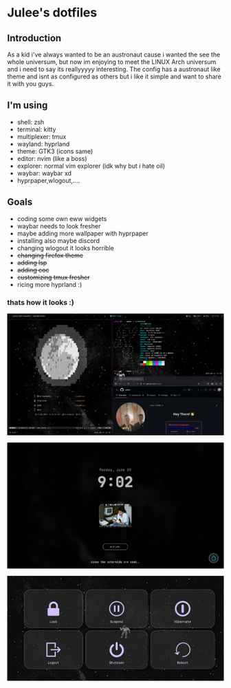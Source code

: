 # Julee's dotfiles

## Introduction

As a kid i've always wanted to be an austronaut cause i wanted the see the whole universum, but now im enjoying to meet the LINUX Arch universum and i need to say its reallyyyyy interesting.
The config has a austronaut like theme and isnt as configured as others but i like it simple and want to share it with you guys.

## I'm using

- shell: zsh
- terminal: kitty
- multiplexer: tmux
- wayland: hyprland
- theme: GTK3 (icons same)
- editor: nvim (like a boss)
- explorer: normal vim explorer (idk why but i hate oil)
- waybar: waybar xd
- hyprpaper,wlogout,....

## Goals

- coding some own eww widgets
- waybar needs to look fresher
- maybe adding more wallpaper with hyprpaper
- installing also maybe discord
- changing wlogout it looks horrible
- ~~changing firefox theme~~
- ~~adding lsp~~
- ~~adding coc~~
- ~~customizing tmux fresher~~
- ricing more hyprland :)

### thats how it looks :)

![image](https://github.com/JuleeC/dotfiles/blob/main/Pictures/Screenshots/SHOW_OFF_2.png)

![image](https://github.com/JuleeC/dotfiles/blob/main/Pictures/Screenshots/SHOW_OFF_LOGINN.png)

![image](https://github.com/JuleeC/dotfiles/blob/main/Pictures/Screenshots/WLOGOUT_SHOW.png)
